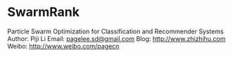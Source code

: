 # SwarmRank
Particle Swarm Optimization for Classification and Recommender Systems
Author: Piji Li
Email: pagelee.sd@gmail.com
Blog: http://www.zhizhihu.com
Weibo: http://www.weibo.com/pagecn
